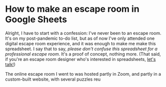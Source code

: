 # How to make an escape room in Google Sheets

Alright, I have to start with a confession: I've never been to an escape room. It's on my post-pandemic to-do list, but as of now I've only attended one digital escape room experience, and it was enough to make me make this spreadsheet. I say that to say, _please don't confuse this spreadsheet for a professional escape room_. It's a proof of concept, nothing more. (That said, if you're an escape room designer who's interested in spreadsheets, [let's talk!](https://twitter.com/aTylerRobertson))

The online escape room I went to was hosted partly in Zoom, and partly in a custom-built website, with several puzzles reu